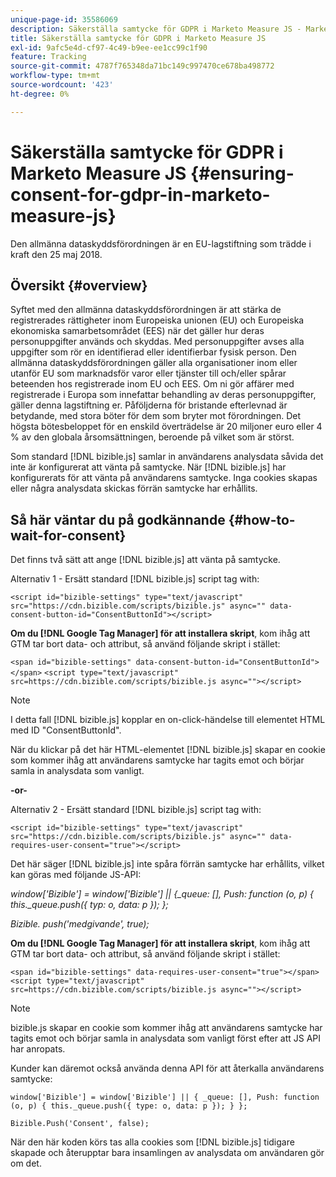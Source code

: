 ```yaml
---
unique-page-id: 35586069
description: Säkerställa samtycke för GDPR i Marketo Measure JS - Marketo Measure - produktdokumentation
title: Säkerställa samtycke för GDPR i Marketo Measure JS
exl-id: 9afc5e4d-cf97-4c49-b9ee-ee1cc99c1f90
feature: Tracking
source-git-commit: 4787f765348da71bc149c997470ce678ba498772
workflow-type: tm+mt
source-wordcount: '423'
ht-degree: 0%

---
```


# Säkerställa samtycke för GDPR i Marketo Measure JS {#ensuring-consent-for-gdpr-in-marketo-measure-js}

Den allmänna dataskyddsförordningen är en EU-lagstiftning som trädde i kraft den 25 maj 2018.

## Översikt {#overview}

Syftet med den allmänna dataskyddsförordningen är att stärka de registrerades rättigheter inom Europeiska unionen (EU) och Europeiska ekonomiska samarbetsområdet (EES) när det gäller hur deras personuppgifter används och skyddas. Med personuppgifter avses alla uppgifter som rör en identifierad eller identifierbar fysisk person. Den allmänna dataskyddsförordningen gäller alla organisationer inom eller utanför EU som marknadsför varor eller tjänster till och/eller spårar beteenden hos registrerade inom EU och EES. Om ni gör affärer med registrerade i Europa som innefattar behandling av deras personuppgifter, gäller denna lagstiftning er. Påföljderna för bristande efterlevnad är betydande, med stora böter för dem som bryter mot förordningen. Det högsta bötesbeloppet för en enskild överträdelse är 20 miljoner euro eller 4 % av den globala årsomsättningen, beroende på vilket som är störst.

Som standard [!DNL bizible.js] samlar in användarens analysdata såvida det inte är konfigurerat att vänta på samtycke. När [!DNL bizible.js] har konfigurerats för att vänta på användarens samtycke. Inga cookies skapas eller några analysdata skickas förrän samtycke har erhållits.

## Så här väntar du på godkännande {#how-to-wait-for-consent}

Det finns två sätt att ange [!DNL bizible.js] att vänta på samtycke.

Alternativ 1 - Ersätt standard [!DNL bizible.js] script tag with:

`<script id="bizible-settings" type="text/javascript" src="https://cdn.bizible.com/scripts/bizible.js" async="" data-consent-button-id="ConsentButtonId"></script>`

**Om du [!DNL Google Tag Manager] för att installera skript**, kom ihåg att GTM tar bort data- och attribut, så använd följande skript i stället:

`<span id="bizible-settings" data-consent-button-id="ConsentButtonId"></span>`
`<script type="text/javascript" src=https://cdn.bizible.com/scripts/bizible.js async=""></script>`

>[!NOTE]
>
>I detta fall [!DNL bizible.js] kopplar en on-click-händelse till elementet HTML med ID &quot;ConsentButtonId&quot;.

När du klickar på det här HTML-elementet [!DNL bizible.js] skapar en cookie som kommer ihåg att användarens samtycke har tagits emot och börjar samla in analysdata som vanligt.

**-or-**

Alternativ 2 - Ersätt standard [!DNL bizible.js] script tag with:

`<script id="bizible-settings" type="text/javascript" src="https://cdn.bizible.com/scripts/bizible.js" async="" data-requires-user-consent="true"></script>`

Det här säger [!DNL bizible.js] inte spåra förrän samtycke har erhållits, vilket kan göras med följande JS-API:

*window[&#39;Bizible&#39;] = window[&#39;Bizible&#39;] || {_queue: [], Push: function (o, p) { this._queue.push({ typ: o, data: p }); };*

*Bizible. push(&#39;medgivande&#39;, true);*

**Om du [!DNL Google Tag Manager] för att installera skript**, kom ihåg att GTM tar bort data- och attribut, så använd följande skript i stället:

`<span id="bizible-settings" data-requires-user-consent="true"></span>`
`<script type="text/javascript" src=https://cdn.bizible.com/scripts/bizible.js async=""></script>`

>[!NOTE]
>
>bizible.js skapar en cookie som kommer ihåg att användarens samtycke har tagits emot och börjar samla in analysdata som vanligt först efter att JS API har anropats.

Kunder kan däremot också använda denna API för att återkalla användarens samtycke:

`window['Bizible'] = window['Bizible'] || { _queue: [], Push: function (o, p) { this._queue.push({ type: o, data: p }); } };`

`Bizible.Push('Consent', false);`

När den här koden körs tas alla cookies som [!DNL bizible.js] tidigare skapade och återupptar bara insamlingen av analysdata om användaren gör om det.
